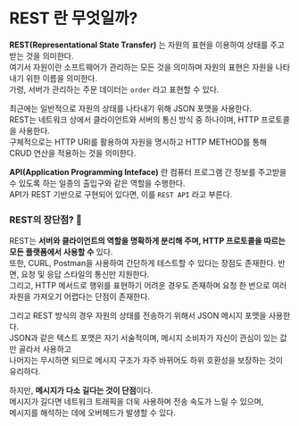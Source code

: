 # REST 란 무엇일까?

**REST(Representational State Transfer)** 는 자원의 표현을 이용하여 상태를 주고받는 것을 의미한다.  
여기서 자원이란 소프트웨어가 관리하는 모든 것을 의미하며 자원의 표현은 자원을 나타내기 위한 이름을 의미한다.  
가령, 서버가 관리하는 주문 데이터는 `order` 라고 표현할 수 있다.  
  
최근에는 일반적으로 자원의 상태를 나타내기 위해 JSON 포맷을 사용한다.   
REST는 네트워크 상에서 클라이언트와 서버의 통신 방식 중 하나이며, HTTP 프로토콜을 사용한다.  
구체적으로는 HTTP URI를 활용하여 자원을 명시하고 HTTP METHOD를 통해 CRUD 연산을 적용하는 것을 의미한다.  

**API(Application Programming Inteface)** 란 컴퓨터 프로그램 간 정보를 주고받을 수 있도록 하는 일종의 출입구와 같은 역할을 수행한다.  
API가 REST 기반으로 구현되어 있다면, 이를 `REST API` 라고 부른다.  

### REST의 장단점? 🤔

REST는 **서버와 클라이언트의 역할을 명확하게 분리해 주며, HTTP 프로토콜을 따르는 모든 플랫폼에서 사용할 수** 있다.  
또한, CURL, Postman을 사용하여 간단하게 테스트할 수 있다는 장점도 존재한다. 반면, 요청 및 응답 스타일의 통신만 지원한다.  
그리고, HTTP 메서드로 행위를 표현하기 어려운 경우도 존재하며 요청 한 번으로 여러 자원을 가져오기 어렵다는 단점이 존재한다.  

그리고 REST 방식의 경우 자원의 상태를 전송하기 위해서 JSON 메시지 포맷을 사용한다.  
JSON과 같은 텍스트 포맷은 자기 서술적이며, 메시지 소비자가 자신이 관심이 있는 값만 골라서 사용하고  
나머지는 무시하면 되므로 메시지 구조가 자주 바뀌어도 하위 호환성을 보장하는 것이 유리하다.  

하지만, **메시지가 다소 길다는 것이 단점**이다.  
메시지가 길다면 네트워크 트래픽을 더욱 사용하며 전송 속도가 느릴 수 있으며,  
메시지를 해석하는 데에 오버헤드가 발생할 수 있다.  

